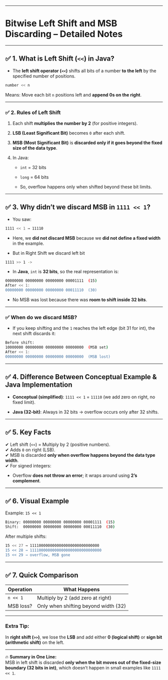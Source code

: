 
---

# **Bitwise Left Shift and MSB Discarding – Detailed Notes**

---

## ✅ **1. What is Left Shift (`<<`) in Java?**

- The **left shift operator (`<<`)** shifts all bits of a number **to the left** by the specified number of positions.
    
```java
number << n

```
    
Means: Move each bit `n` positions left and **append 0s on the right**.


---

### ✅ **2. Rules of Left Shift**

1. Each shift **multiplies the number by 2** (for positive integers).
    
2. **LSB (Least Significant Bit)** becomes `0` after each shift.
    
3. **MSB (Most Significant Bit)** is **discarded only if it goes beyond the fixed size of the data type**.
    
4. In Java:
    
    - `int` = 32 bits
        
    - `long` = 64 bits
        
    - So, overflow happens only when shifted beyond these bit limits.
        

---

## ✅ **3. Why didn’t we discard MSB in `1111 << 1`?**

- You saw:
    
```sh
1111 << 1 → 11110
```
    
- Here, we **did not discard MSB** because we **did not define a fixed width** in the example.

- But in Right Shift we discard left bit 

```sh
1111 >> 1 -> 
```
    
- In **Java**, `int` is **32 bits**, so the real representation is:
	
```sh
00000000 00000000 00000000 00001111  (15)
After << 1:
00000000 00000000 00000000 00011110  (30)
```
    
- No MSB was lost because there was **room to shift inside 32 bits**.
    

---

### ✅ **When do we discard MSB?**

- If you keep shifting and the `1` reaches the left edge (bit 31 for int), the next shift discards it:
    
```sh
Before shift:
10000000 00000000 00000000 00000000  (MSB set)
After << 1:
00000000 00000000 00000000 00000000  (MSB lost)
```

---

## ✅ **4. Difference Between Conceptual Example & Java Implementation**

- **Conceptual (simplified)**: `1111 << 1` = `11110` (we add zero on right, no fixed limit).
    
- **Java (32-bit)**: Always in 32 bits → overflow occurs only after 32 shifts.
    

---

## ✅ **5. Key Facts**

✔ Left shift (`<<`) = Multiply by 2 (positive numbers).  
✔ Adds `0` on right (LSB).  
✔ MSB is discarded **only when overflow happens beyond the data type width**.  
✔ For signed integers:

- Overflow **does not throw an error**; it wraps around using **2’s complement**.
    

---

## ✅ **6. Visual Example**

Example: `15 << 1`

```sh
Binary: 00000000 00000000 00000000 00001111  (15)
Shift:  00000000 00000000 00000000 00011110  (30)
```

After multiple shifts:

```sh
15 << 27 → 1111000000000000000000000000000
15 << 28 → 11110000000000000000000000000000
15 << 29 → overflow, MSB gone
```

---

## ✅ **7. Quick Comparison**

|**Operation**|**What Happens**|
|---|---|
|`n << 1`|Multiply by 2 (add zero at right)|
|MSB loss?|Only when shifting beyond width (32)|

---

### **Extra Tip:**

In **right shift (`>>`)**, we lose the **LSB** and add either **0 (logical shift)** or **sign bit (arithmetic shift)** on the left.

---

🔥 **Summary in One Line:**  
MSB in left shift is discarded **only when the bit moves out of the fixed-size boundary (32 bits in int)**, which doesn’t happen in small examples like `1111 << 1`.